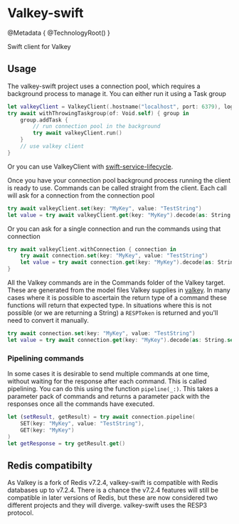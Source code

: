 # Valkey-swift

@Metadata { @TechnologyRoot() }

Swift client for Valkey

## Usage

The valkey-swift project uses a connection pool, which requires a background process to manage it. You can either run it using a Task group

```swift
let valkeyClient = ValkeyClient(.hostname("localhost", port: 6379), logger: logger)
try await withThrowingTaskgroup(of: Void.self) { group in
    group.addTask {
        // run connection pool in the background
        try await valkeyClient.run()
    }
    // use valkey client
}
```

Or you can use ValkeyClient with [swift-service-lifecycle](https://github.com/swift-server/swift-service-lifecycle).

Once you have your connection pool background process running the client is ready to use. Commands can be called straight from the client. Each call will ask for a connection from the connection pool

```swift
try await valkeyClient.set(key: "MyKey", value: "TestString")
let value = try await valkeyClient.get(key: "MyKey").decode(as: String.self)
```

Or you can ask for a single connection and run the commands using that connection
```swift
try await valkeyClient.withConnection { connection in
    try await connection.set(key: "MyKey", value: "TestString")
    let value = try await connection.get(key: "MyKey").decode(as: String.self)
}
```

All the Valkey commands are in the Commands folder of the Valkey target. These are generated from the model files Valkey supplies in [valkey](https://github.com/valkey-io/valkey/tree/unstable/src/commands). In many cases where it is possible to ascertain the return type of a command these functions will return that expected type. In situations where this is not possible (or we are returning a String) a `RESPToken` is returned and you'll need to convert it manually.

```swift
try await connection.set(key: "MyKey", value: "TestString")
let value = try await connection.get(key: "MyKey").decode(as: String.self)
```

### Pipelining commands

In some cases it is desirable to send multiple commands at one time, without waiting for the response after each command. This is called pipelining. You can do this using the function `pipeline(_:)`. This takes a parameter pack of commands and returns a parameter pack with the responses once all the commands have executed.

```swift
let (setResult, getResult) = try await connection.pipeline(
    SET(key: "MyKey", value: "TestString"),
    GET(key: "MyKey")
)
let getResponse = try getResult.get()
```

## Redis compatibilty

As Valkey is a fork of Redis v7.2.4, valkey-swift is compatible with Redis databases up to v7.2.4. There is a chance the v7.2.4 features will still be compatible in later versions of Redis, but these are now considered two different projects and they will diverge. valkey-swift uses the RESP3 protocol.